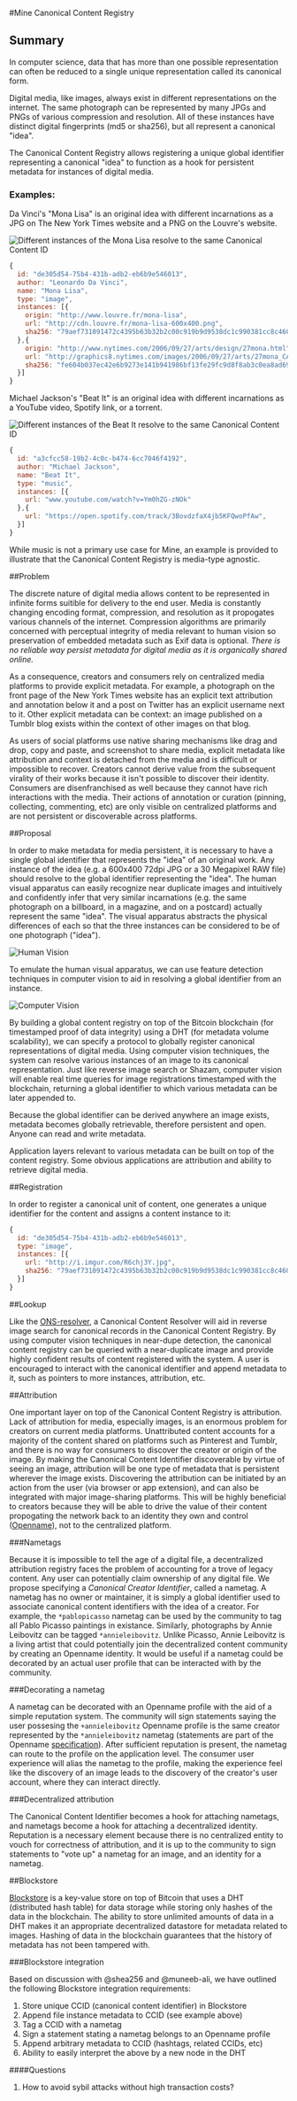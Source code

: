#Mine Canonical Content Registry

## Summary

In computer science, data that has more than one possible representation can often be reduced to a single unique representation called its canonical form.

Digital media, like images, always exist in different representations on the internet. The same photograph can be represented by many JPGs and PNGs of various compression and resolution. All of these instances have distinct digital fingerprints (md5 or sha256), but all represent a canonical "idea".

 The Canonical Content Registry allows registering a unique global identifier representing a canonical "idea" to function as a hook for persistent metadata for instances of digital media.

### Examples:

Da Vinci's "Mona Lisa" is an original idea with different incarnations as a JPG on The New York Times website and a PNG on the Louvre's website.

![Different instances of the Mona Lisa resolve to the same Canonical Content ID](http://i.imgur.com/SRrFYJU.jpg)

```javascript
{
  id: "de305d54-75b4-431b-adb2-eb6b9e546013",
  author: "Leonardo Da Vinci",
  name: "Mona Lisa",
  type: "image",
  instances: [{
    origin: "http://www.louvre.fr/mona-lisa",
    url: "http://cdn.louvre.fr/mona-lisa-600x400.png",
    sha256: "79aef731091472c4395b63b32b2c00c919b9d9538dc1c990381cc8c4609fe9f8"
  },{
    origin: "http://www.nytimes.com/2006/09/27/arts/design/27mona.html",
    url: "http://graphics8.nytimes.com/images/2006/09/27/arts/27mona_CA1.190.jpg",
    sha256: "fe604b037ec42e6b9273e141b941986bf13fe29fc9d8f8ab3c0ea8ad6989c303"
  }]
}
```

Michael Jackson's "Beat It" is an original idea with different incarnations as a YouTube video, Spotify link, or a torrent.

![Different instances of the Beat It resolve to the same Canonical Content ID](http://i.imgur.com/NTENEB8.jpg)

```javascript
{
  id: "a3cfcc58-19b2-4c0c-b474-6cc7046f4192",
  author: "Michael Jackson",
  name: "Beat It",
  type: "music",
  instances: [{
    url: "www.youtube.com/watch?v=Ym0hZG-zNOk"
  },{
    url: "https://open.spotify.com/track/3BovdzfaX4jb5KFQwoPfAw",
  }]
}
```

While music is not a primary use case for Mine, an example is provided to illustrate that the Canonical Content Registry is media-type agnostic.

##Problem

The discrete nature of digital media allows content to be represented in infinite forms suitible for delivery to the end user. Media is constantly changing encoding format, compression, and resolution as it propogates various channels of the internet. Compression algorithms are primarily concerned with perceptual integrity of media relevant to human vision so preservation of embedded metadata such as Exif data is optional. *There is no reliable way persist metadata for digital media as it is organically shared online.*

As a consequence, creators and consumers rely on centralized media platforms to provide explicit metadata. For example, a photograph on the front page of the New York Times website has an explicit text attribution and annotation below it and a post on Twitter has an explicit username next to it. Other explicit metadata can be context: an image published on a Tumblr blog exists within the context of other images on that blog.

As users of social platforms use native sharing mechanisms like drag and drop, copy and paste, and screenshot to share media, explicit metadata like attribution and context is detached from the media and is difficult or impossible to recover. Creators cannot derive value from the subsequent virality of their works because it isn't possible to discover their identity. Consumers are disenfranchised as well because they cannot have rich interactions with the media. Their actions of annotation or curation (pinning, collecting, commenting, etc) are only visible on centralized platforms and are not persistent or discoverable across platforms.

##Proposal

In order to make metadata for media persistent, it is necessary to have a single global identifier that represents the "idea" of an original work. Any instance of the idea (e.g. a 600x400 72dpi JPG or a 30 Megapixel RAW file) should resolve to the global identifier representing the "idea". The human visual apparatus can easily recognize near duplicate images and intuitively and confidently infer that very similar incarnations (e.g. the same photograph on a billboard, in a magazine, and on a postcard) actually represent the same "idea". The visual apparatus abstracts the physical differences of each so that the three instances can be considered to be of one photograph ("idea").

![Human Vision](http://i.imgur.com/xKJmgTB.jpg)

To emulate the human visual apparatus, we can use feature detection techniques in computer vision to aid in resolving a global identifier from an instance.

![Computer Vision](http://i.imgur.com/vc0sd5Y.jpg)

By building a global content registry on top of the Bitcoin blockchain (for timestamped proof of data integrity) using a DHT (for metadata volume scalability), we can specify a protocol to globally register canonical representations of digital media. Using computer vision techniques, the system can resolve various instances of an image to its canonical representation. Just like reverse image search or Shazam, computer vision will enable real time queries for image registrations timestamped with the blockchain, returning a global identifier to which various metadata can be later appended to.

Because the global identifier can be derived anywhere an image exists, metadata becomes globally retrievable, therefore persistent and open. Anyone can read and write metadata.

Application layers relevant to various metadata can be built on top of the content registry. Some obvious applications are attribution and ability to retrieve digital media.

##Registration

In order to register a canonical unit of content, one generates a unique identifier for the content and assigns a content instance to it:

```javascript
{
  id: "de305d54-75b4-431b-adb2-eb6b9e546013",
  type: "image",
  instances: [{
    url: "http://i.imgur.com/R6chj3Y.jpg",
    sha256: "79aef731091472c4395b63b32b2c00c919b9d9538dc1c990381cc8c4609fe9f8"
  }]
}
```

##Lookup

Like the [ONS-resolver](https://github.com/openname/resolver), a Canonical Content Resolver will aid in reverse image search for canonical records in the Canonical Content Registry. By using computer vision techniques in near-dupe detection, the canonical content registry can be queried with a near-duplicate image and provide highly confident results of content registered with the system. A user is encouraged to interact with the canonical identifier and append metadata to it, such as pointers to more instances, attribution, etc.

##Attribution

One important layer on top of the Canonical Content Registry is attribution. Lack of attribution for media, especially images, is an enormous problem for creators on current media platforms. Unattributed content accounts for a majority of the content shared on platforms such as Pinterest and Tumblr, and there is no way for consumers to discover the creator or origin of the image. By making the Canonical Content Identifier discoverable by virtue of seeing an image, attribution will be one type of metadata that is persistent wherever the image exists. Discovering the attribution can be initiated by an action from the user (via browser or app extension), and can also be integrated with major image-sharing platforms. This will be highly beneficial to creators because they will be able to drive the value of their content propogating the network back to an identity they own and control ([Openname](https://openname.org/)), not to the centralized platform.

###Nametags

Because it is impossible to tell the age of a digital file, a decentralized attribution registry faces the problem of accounting for a trove of legacy content. Any user can potentially claim ownership of any digital file. We propose specifying a *Canonical Creator Identifier*, called a nametag. A nametag has no owner or maintainer, it is simply a global identifier used to associate canonical content identifiers with the idea of a creator. For example, the `*pablopicasso` nametag can be used by the community to tag all Pablo Picasso paintings in existance. Similarly, photographs by Annie Leibovitz can be tagged `*annieleibovitz`. Unlike Picasso, Annie Leibovitz is a living artist that could potentially join the decentralized content community by creating an Openname identity. It would be useful if a nametag could be decorated by an actual user profile that can be interacted with by the community.

###Decorating a nametag

A nametag can be decorated with an Openname profile with the aid of a simple reputation system. The community will sign statements saying the user possesing the `+annieleibovitz` Openname profile is the same creator represented by the `*annieleibovitz` nametag (statements are part of the Openname [specification](https://github.com/openname/specifications/blob/master/profiles/profiles-v03.md)). After sufficient reputation is present, the nametag can route to the profile on the application level. The consumer user experience will alias the nametag to the profile, making the experience feel like the discovery of an image leads to the discovery of the creator's user account, where they can interact directly.

###Decentralized attribution

The Canonical Content Identifier becomes a hook for attaching nametags, and nametags become a hook for attaching a decentralized identity. Reputation is a necessary element because there is no centralized entity to vouch for correctness of attribution, and it is up to the community to sign statements to "vote up" a nametag for an image, and an identity for a nametag.

##Blockstore

[Blockstore](https://github.com/openname/blockstore) is a key-value store on top of Bitcoin that uses a DHT (distributed hash table) for data storage while storing only hashes of the data in the blockchain. The ability to store unlimited amounts of data in a DHT makes it an appropriate decentralized datastore for metadata related to images. Hashing of data in the blockchain guarantees that the history of metadata has not been tampered with.

###Blockstore integration

Based on discussion with @shea256 and @muneeb-ali, we have outlined the following Blockstore integration requirements:

1. Store unique CCID (canonical content identifier) in Blockstore
2. Append file instance metadata to CCID (see example above)
3. Tag a CCID with a nametag
4. Sign a statement stating a nametag belongs to an Openname profile
5. Append arbitrary metadata to CCID (hashtags, related CCIDs, etc)
6. Ability to easily interpret the above by a new node in the DHT

####Questions

1. How to avoid sybil attacks without high transaction costs?

